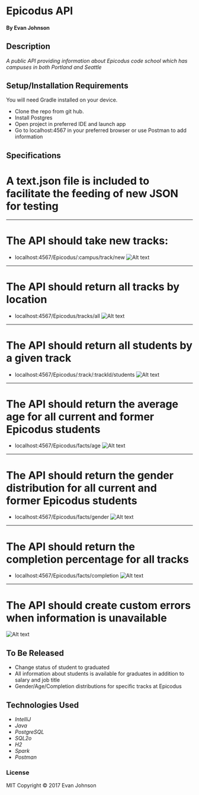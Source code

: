 # Epicodus API

#### By Evan Johnson

## Description

_A public API providing information about Epicodus code school which has campuses in both Portland and Seattle_


## Setup/Installation Requirements

You will need Gradle installed on your device.

* Clone the repo from git hub.
* Install Postgres
* Open project in preferred IDE and launch app
* Go to localhost:4567 in your preferred browser or use Postman to add information

## Specifications

# A text.json file is included to facilitate the feeding of new JSON for testing

***
# The API should take new tracks:
* localhost:4567/Epicodus/:campus/track/new
![Alt text](https://user-images.githubusercontent.com/28036416/29736152-a8c4e8e2-89b3-11e7-846a-b4bd1cd7e653.png)
***

# The API should return all tracks by location
* localhost:4567/Epicodus/tracks/all
![Alt text](https://user-images.githubusercontent.com/28036416/29736156-b05227be-89b3-11e7-9c95-5f7cc422755c.png)
***

# The API should return all students by a given track
* localhost:4567/Epicodus/:track/:trackId/students
![Alt text](https://user-images.githubusercontent.com/28036416/29736159-b2964d2a-89b3-11e7-8ef9-b567a416929c.png)
***

# The API should return the average age for all current and former Epicodus students
* localhost:4567/Epicodus/facts/age
![Alt text](https://user-images.githubusercontent.com/28036416/29736154-add475b4-89b3-11e7-9473-b99641115c92.png)
***

# The API should return the gender distribution for all current and former Epicodus students
* localhost:4567/Epicodus/facts/gender
![Alt text](https://user-images.githubusercontent.com/28036416/29736166-bb0c56fc-89b3-11e7-98da-5e94484e126f.png)
***

# The API should return the completion percentage for all tracks
* localhost:4567/Epicodus/facts/completion
![Alt text](https://user-images.githubusercontent.com/28036416/29736158-b15feb5a-89b3-11e7-9177-20272f6f61c6.png)
***

# The API should create custom errors when information is unavailable
![Alt text](https://user-images.githubusercontent.com/28036416/29736161-b3cbd4f8-89b3-11e7-9840-c21a83d3bdf8.png)

## To Be Released
 * Change status of student to graduated
 * All information about students is available for graduates in addition to salary and job title
 * Gender/Age/Completion distributions for specific tracks at Epicodus


## Technologies Used

* _IntelliJ_
* _Java_
* _PostgreSQL_
* _SQL2o_
* _H2_
* _Spark_
* _Postman_


### License

MIT Copyright &copy; 2017 Evan Johnson